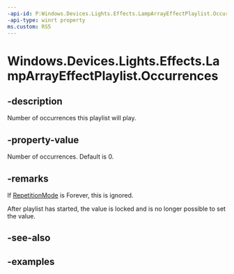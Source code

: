```yaml
---
-api-id: P:Windows.Devices.Lights.Effects.LampArrayEffectPlaylist.Occurrences
-api-type: winrt property
ms.custom: RS5
---
```


<!-- Property syntax.
public int Occurrences { get;  set; }
-->

# Windows.Devices.Lights.Effects.LampArrayEffectPlaylist.Occurrences

## -description
Number of occurrences this playlist will play.

## -property-value
Number of occurrences. Default is 0.

## -remarks
If [RepetitionMode](lamparrayeffectplaylist_repetitionmode.md) is Forever, this is ignored.

After playlist has started, the value is locked and is no longer possible to set the value.

## -see-also

## -examples

